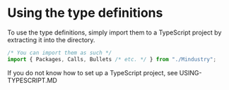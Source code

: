 # Using the type definitions
To use the type definitions, simply import them to a TypeScript project by extracting it into the directory.
```typescript
/* You can import them as such */
import { Packages, Calls, Bullets /* etc. */ } from "./Mindustry";
```
If you do not know how to set up a TypeScript project, see USING-TYPESCRIPT.MD
